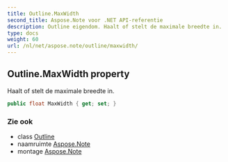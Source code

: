 ```yaml
---
title: Outline.MaxWidth
second_title: Aspose.Note voor .NET API-referentie
description: Outline eigendom. Haalt of stelt de maximale breedte in.
type: docs
weight: 60
url: /nl/net/aspose.note/outline/maxwidth/
---
```

## Outline.MaxWidth property

Haalt of stelt de maximale breedte in.

```csharp
public float MaxWidth { get; set; }
```

### Zie ook

* class [Outline](../)
* naamruimte [Aspose.Note](../../outline/)
* montage [Aspose.Note](../../../)


